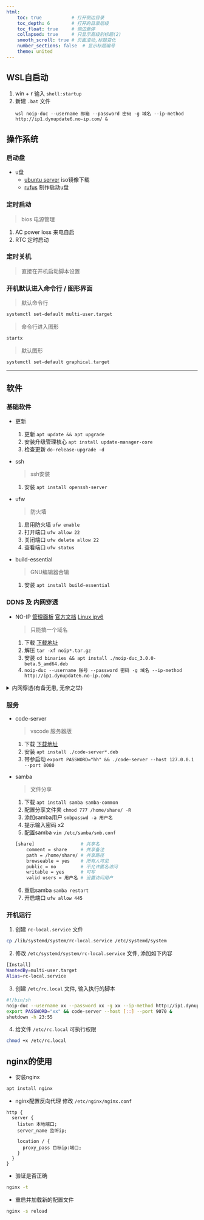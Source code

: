```yaml
---
html:
    toc: true           # 打开侧边目录
    toc_depth: 6        # 打开的目录层级
    toc_float: true     # 侧边悬停
    collapsed: true     # 只显示高级别标题(2)
    smooth_scroll: true # 页面滚动,标题变化
    number_sections: false  # 显示标题编号
    theme: united
--- 
```


## WSL自启动

1. win + r 输入  `shell:startup`
2. 新建 `.bat` 文件
    ```
    wsl noip-duc --username 邮箱 --password 密码 -g 域名 --ip-method http://ip1.dynupdate6.no-ip.com/ &
    ```

## 操作系统

### 启动盘
* u盘
  * [ubuntu server](https://cn.ubuntu.com/download/server/step1) iso镜像下载
  * [rufus](https://rufus.ie/zh/)   制作启动u盘

### 定时启动
> bios 电源管理
  1. AC power loss 来电自启
  2. RTC 定时启动

### 定时关机
> 直接在开机启动脚本设置

### 开机默认进入命令行 / 图形界面

> 默认命令行
```sh
systemctl set-default multi-user.target
```
> 命令行进入图形
```sh
startx
```
> 默认图形
```sh
systemctl set-default graphical.target
```

---

## 软件


### 基础软件

* 更新
    1. 更新 `apt update && apt upgrade`
    2. 安装升级管理核心 `apt install update-manager-core` 
    3. 检查更新 `do-release-upgrade -d`

* ssh
    > ssh安装
    1. 安装 `apt install openssh-server`
    
* ufw    
    > 防火墙
    1. 启用防火墙 `ufw enable`
    2. 打开端口 `ufw allow 22`
    3. 关闭端口 `ufw delete allow 22`
    4. 查看端口 `ufw status` 

* build-essential
    > GNU编辑器合辑
    1. 安装 `apt install build-essential` 

### DDNS 及 内网穿透

* NO-IP [管理面板](https://my.noip.com/dynamic-dns) [官方文档](https://www.noip.com/support/knowledgebase/install-linux-3-x-dynamic-update-client-duc/) [Linux ipv6](https://www.noip.com/support/knowledgebase/automatic-ipv6-updates-linux-duc/)
  > 只能搞一个域名
    1. 下载 [下载地址](https://my.noip.com/dynamic-dns/duc)
    2. 解压 `tar -xf noip*.tar.gz`
    3. 安装 `cd binaries && apt install ./noip-duc_3.0.0-beta.5_amd64.deb`
    4. `noip-duc --username 账号 --password 密码 -g 域名 --ip-method http://ip1.dynupdate6.no-ip.com/`


<details><summary>内网穿透(有备无患, 无奈之举)</summary>

* 小鸡穿透 [管理面板](https://console.chickfrp.com/#/penManage/tunnel) [官方文档](http://help.chickfrp.com/#/%E5%BF%AB%E9%80%9F%E5%85%A5%E9%97%A8)
    > 固定ip, 高带宽(1.25MB/s), 高流量(5GB)
    1. 下载 `wget https://chickfrp.com/download/frp045/linux/frp_0.45.0_linux_amd64.tar.gz` 
    2. 解压 `tar -zxvf frp*.tar.gz`
    3. 复制管理面板中的配置文件代码
    4. 替换 frpc.ini
    5. 穿透 `./frpc`

* cpolar [管理面板](https://dashboard.cpolar.com/status) [官方文档](https://www.cpolar.com/docs)
    > cpolar不能固定ip, 但流量无限
    1. 安装 `curl -sL https://git.io/cpolar | sudo bash`
    2. 查看 `token`在管理面板
    3. 认证 `cpolar authtoken 你的token`
    4. 穿透 `cpolar http 9070`

* 花生壳 [管理面板](https://console.hsk.oray.com/forward) [官方文档](https://service.oray.com/question/11630.html)
    > 花生壳可以配置两个固定ip
    1. 安装 `dpkg -i phddns-5.0.0-amd64.deb`
    2. 运行 `phddns start`
    3. 查看 `phddns status`
    4. 登录 `sn码` + `admin` 登录管理面板  
    5. 穿透 管理面板添加映射  


</details>

### 服务
* code-server
    > vscode 服务器版
    1. 下载 [下载地址](https://github.com/coder/code-server/releases)
    2. 安装 `apt install ./code-server*.deb`  
    3. 带参启动 `export PASSWORD="hh" && ./code-server --host 127.0.0.1 --port 8080`

* samba 
    > 文件分享
    1. 下载 `apt install samba samba-common`
    2. 配置分享文件夹 `chmod 777 /home/share/ -R`
    3. 添加samba用户 `smbpasswd -a 用户名`
    4. 提示输入密码 x2
    5. 配置samba `vim /etc/samba/smb.conf`
    ```sh
    [share]                 # 共享名
        comment = share     # 共享备注
        path = /home/share/ # 共享路径
        browseable = yes    # 所有人可见
        public = no         # 不允许匿名访问
        writable = yes      # 可写
        valid users = 用户名 # 设置访问用户
    ``` 
    6. 重启samba `samba restart`
    7. 开启端口 `ufw allow 445`

### 开机运行  
  1. 创建 `rc-local.service` 文件
```sh
cp /lib/systemd/system/rc-local.service /etc/systemd/system
```
  2. 修改 `/etc/systemd/system/rc-local.service` 文件, 添加如下内容
```sh
[Install]   
WantedBy=multi-user.target   
Alias=rc-local.service
```
  3. 创建 `/etc/rc.local` 文件, 输入执行的脚本
```sh
#!/bin/sh
noip-duc --username xx --password xx -g xx --ip-method http://ip1.dynupdate6.no-ip.com/ &
export PASSWORD="xx" && code-server --host [::] --port 9070 &
shutdown -h 23:55
```
  4. 给文件 `/etc/rc.local` 可执行权限
```sh
chmod +x /etc/rc.local
```


## nginx的使用

* 安装nginx
```sh
apt install nginx
```

* nginx配置反向代理
  修改 `/etc/nginx/nginx.conf`
```
http {
  server {
    listen 本地端口;
    server_name 监听ip;
    
    location / {
      proxy_pass 目标ip:端口;
    }
  }
}
```

* 验证是否正确

```sh
nginx -t
```

* 重启并加载新的配置文件
```sh
nginx -s reload
```